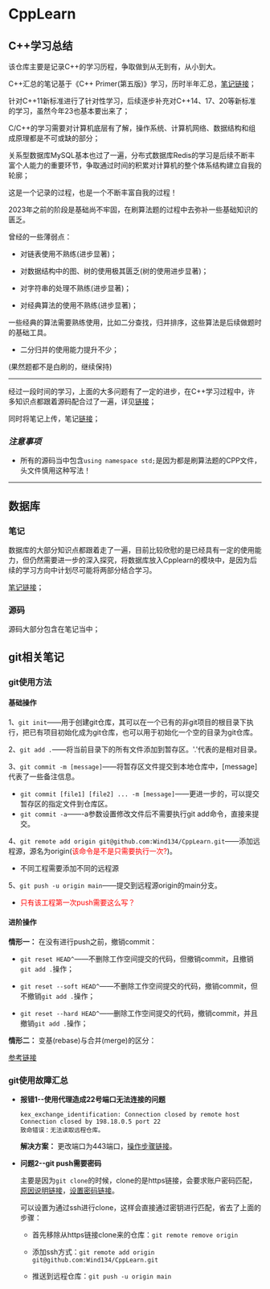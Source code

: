 # CppLearn

## C++学习总结

该仓库主要是记录C++的学习历程，争取做到从无到有，从小到大。

C++汇总的笔记基于《C++ Primer(第五版)》学习，历时半年汇总，[笔记链接](https://github.com/Wind134/CppLearn/blob/main/C%2B%2B%E5%AD%A6%E4%B9%A0%E7%AC%94%E8%AE%B0.md)；

针对C++11新标准进行了针对性学习，后续逐步补充对C++14、17、20等新标准的学习，虽然今年23也基本要出来了；

C/C++的学习需要对计算机底层有了解，操作系统、计算机网络、数据结构和组成原理都是不可或缺的部分；

关系型数据库MySQL基本也过了一遍，分布式数据库Redis的学习是后续不断丰富个人能力的重要环节，争取通过时间的积累对计算机的整个体系结构建立自我的轮廓；

这是一个记录的过程，也是一个不断丰富自我的过程！

2023年之前的阶段是基础尚不牢固，在刷算法题的过程中去弥补一些基础知识的匮乏。

曾经的一些薄弱点：

- 对链表使用不熟练(进步显著)；

- 对数据结构中的图、树的使用极其匮乏(树的使用进步显著)；

- 对字符串的处理不熟练(进步显著)；

- 对经典算法的使用不熟练(进步显著)；

一些经典的算法需要熟练使用，比如二分查找，归并排序，这些算法是后续做题时的基础工具。

- 二分归并的使用能力提升不少；

(果然题都不是白刷的，继续保持)

---

经过一段时间的学习，上面的大多问题有了一定的进步，在C++学习过程中，许多知识点都跟着源码配合过了一遍，详见[链接]()；

同时将笔记上传，笔记[链接]()；

### *注意事项* 
- 所有的源码当中包含`using namespace std;`是因为都是刷算法题的CPP文件，头文件慎用这种写法！

---

## 数据库

### 笔记

数据库的大部分知识点都跟着走了一遍，目前比较欣慰的是已经具有一定的使用能力，但仍然需要进一步的深入探究，将数据库放入Cpplearn的模块中，是因为后续的学习方向中计划尽可能将两部分结合学习。

[笔记链接](https://github.com/Wind134/CppLearn/blob/main/%E6%95%B0%E6%8D%AE%E5%BA%93%E5%AD%A6%E4%B9%A0%E7%AC%94%E8%AE%B0.md)；

### 源码

源码大部分包含在笔记当中；

## git相关笔记

### git使用方法

#### 基础操作

1、`git init`——用于创建git仓库，其可以在一个已有的非git项目的根目录下执行，把已有项目初始化成为git仓库，也可以用于初始化一个空的目录为git仓库。

2、`git add .`——将当前目录下的所有文件添加到暂存区。'.'代表的是相对目录。

3、`git commit -m [message]`——将暂存区文件提交到本地仓库中，[message]代表了一些备注信息。

- `git commit [file1] [file2] ... -m [message]`——更进一步的，可以提交暂存区的指定文件到仓库区。
- `git commit -a`——-a参数设置修改文件后不需要执行git add命令，直接来提交。

4、`git remote add origin git@github.com:Wind134/CppLearn.git`——添加远程源，源名为origin(<font color='red'>该命令是不是只需要执行一次?</font>)。
- 不同工程需要添加不同的远程源

5、`git push -u origin main`——提交到远程源origin的main分支。
- <font color=red>只有该工程第一次push需要这么写？</font>

#### 进阶操作

**情形一：** 在没有进行push之前，撤销commit：

- `git reset HEAD^`——不删除工作空间提交的代码，但撤销commit，且撤销`git add .`操作；

- `git reset --soft HEAD^`——不删除工作空间提交的代码，撤销commit，但不撤销`git add .`操作；
- `git reset --hard HEAD^`——删除工作空间提交的代码，撤销commit，并且撤销`git add .`操作；

**情形二：** 变基(rebase)与合并(merge)的区分：

[参考链接](https://juejin.cn/post/7008387912974761998)

### git使用故障汇总

- **报错1--使用代理造成22号端口无法连接的问题**

  ```
  kex_exchange_identification: Connection closed by remote host
  Connection closed by 198.18.0.5 port 22
  致命错误：无法读取远程仓库。
  ```

  **解决方案：** 更改端口为443端口，[操作步骤链接](https://docs.github.com/en/authentication/troubleshooting-ssh/using-ssh-over-the-https-port)。


- **问题2--git push需要密码**

  主要是因为`git clone`的时候，clone的是https链接，会要求账户密码匹配，[原因说明链接](https://docs.github.com/zh/get-started/getting-started-with-git/about-remote-repositories)，[设置密码链接](https://docs.github.com/zh/authentication/keeping-your-account-and-data-secure/creating-a-personal-access-token)。

  可以设置为通过ssh进行clone，这样会直接通过密钥进行匹配，省去了上面的步骤：

    - 首先移除从https链接clone来的仓库：`git remote remove origin`

    - 添加ssh方式：`git remote add origin git@github.com:Wind134/CppLearn.git`

    - 推送到远程仓库：`git push -u origin main`

